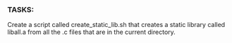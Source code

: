 ### TASKS:

Create a script called create_static_lib.sh that creates a static library called liball.a from all the .c files that are in the current directory.
